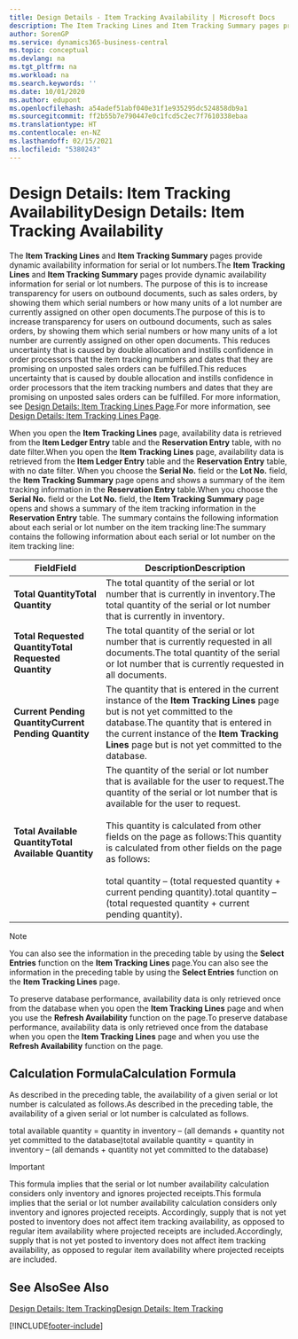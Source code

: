 ```yaml
---
title: Design Details - Item Tracking Availability | Microsoft Docs
description: The Item Tracking Lines and Item Tracking Summary pages provide dynamic availability information for serial or lot numbers. The purpose of this is to increase transparency for users on outbound documents, such as sales orders, by showing them which serial numbers or how many units of a lot number are currently assigned on other open documents.
author: SorenGP
ms.service: dynamics365-business-central
ms.topic: conceptual
ms.devlang: na
ms.tgt_pltfrm: na
ms.workload: na
ms.search.keywords: ''
ms.date: 10/01/2020
ms.author: edupont
ms.openlocfilehash: a54adef51abf040e31f1e935295dc524858db9a1
ms.sourcegitcommit: ff2b55b7e790447e0c1fcd5c2ec7f7610338ebaa
ms.translationtype: HT
ms.contentlocale: en-NZ
ms.lasthandoff: 02/15/2021
ms.locfileid: "5380243"
---
```

# <a name="design-details-item-tracking-availability"></a><span data-ttu-id="bdbc1-104">Design Details: Item Tracking Availability</span><span class="sxs-lookup"><span data-stu-id="bdbc1-104">Design Details: Item Tracking Availability</span></span>
<span data-ttu-id="bdbc1-105">The **Item Tracking Lines** and **Item Tracking Summary** pages provide dynamic availability information for serial or lot numbers.</span><span class="sxs-lookup"><span data-stu-id="bdbc1-105">The **Item Tracking Lines** and **Item Tracking Summary** pages provide dynamic availability information for serial or lot numbers.</span></span> <span data-ttu-id="bdbc1-106">The purpose of this is to increase transparency for users on outbound documents, such as sales orders, by showing them which serial numbers or how many units of a lot number are currently assigned on other open documents.</span><span class="sxs-lookup"><span data-stu-id="bdbc1-106">The purpose of this is to increase transparency for users on outbound documents, such as sales orders, by showing them which serial numbers or how many units of a lot number are currently assigned on other open documents.</span></span> <span data-ttu-id="bdbc1-107">This reduces uncertainty that is caused by double allocation and instills confidence in order processors that the item tracking numbers and dates that they are promising on unposted sales orders can be fulfilled.</span><span class="sxs-lookup"><span data-stu-id="bdbc1-107">This reduces uncertainty that is caused by double allocation and instills confidence in order processors that the item tracking numbers and dates that they are promising on unposted sales orders can be fulfilled.</span></span> <span data-ttu-id="bdbc1-108">For more information, see [Design Details: Item Tracking Lines Page](design-details-item-tracking-lines-window.md).</span><span class="sxs-lookup"><span data-stu-id="bdbc1-108">For more information, see [Design Details: Item Tracking Lines Page](design-details-item-tracking-lines-window.md).</span></span>  

 <span data-ttu-id="bdbc1-109">When you open the **Item Tracking Lines** page, availability data is retrieved from the **Item Ledger Entry** table and the **Reservation Entry** table, with no date filter.</span><span class="sxs-lookup"><span data-stu-id="bdbc1-109">When you open the **Item Tracking Lines** page, availability data is retrieved from the **Item Ledger Entry** table and the **Reservation Entry** table, with no date filter.</span></span> <span data-ttu-id="bdbc1-110">When you choose the **Serial No.** field or the **Lot No.** field, the **Item Tracking Summary** page opens and shows a summary of the item tracking information in the **Reservation Entry** table.</span><span class="sxs-lookup"><span data-stu-id="bdbc1-110">When you choose the **Serial No.** field or the **Lot No.** field, the **Item Tracking Summary** page opens and shows a summary of the item tracking information in the **Reservation Entry** table.</span></span> <span data-ttu-id="bdbc1-111">The summary contains the following information about each serial or lot number on the item tracking line:</span><span class="sxs-lookup"><span data-stu-id="bdbc1-111">The summary contains the following information about each serial or lot number on the item tracking line:</span></span>  

|<span data-ttu-id="bdbc1-112">Field</span><span class="sxs-lookup"><span data-stu-id="bdbc1-112">Field</span></span>|<span data-ttu-id="bdbc1-113">Description</span><span class="sxs-lookup"><span data-stu-id="bdbc1-113">Description</span></span>|  
|---------------------------------|---------------------------------------|  
|<span data-ttu-id="bdbc1-114">**Total Quantity**</span><span class="sxs-lookup"><span data-stu-id="bdbc1-114">**Total Quantity**</span></span>|<span data-ttu-id="bdbc1-115">The total quantity of the serial or lot number that is currently in inventory.</span><span class="sxs-lookup"><span data-stu-id="bdbc1-115">The total quantity of the serial or lot number that is currently in inventory.</span></span>|  
|<span data-ttu-id="bdbc1-116">**Total Requested Quantity**</span><span class="sxs-lookup"><span data-stu-id="bdbc1-116">**Total Requested Quantity**</span></span>|<span data-ttu-id="bdbc1-117">The total quantity of the serial or lot number that is currently requested in all documents.</span><span class="sxs-lookup"><span data-stu-id="bdbc1-117">The total quantity of the serial or lot number that is currently requested in all documents.</span></span>|  
|<span data-ttu-id="bdbc1-118">**Current Pending Quantity**</span><span class="sxs-lookup"><span data-stu-id="bdbc1-118">**Current Pending Quantity**</span></span>|<span data-ttu-id="bdbc1-119">The quantity that is entered in the current instance of the **Item Tracking Lines** page but is not yet committed to the database.</span><span class="sxs-lookup"><span data-stu-id="bdbc1-119">The quantity that is entered in the current instance of the **Item Tracking Lines** page but is not yet committed to the database.</span></span>|  
|<span data-ttu-id="bdbc1-120">**Total Available Quantity**</span><span class="sxs-lookup"><span data-stu-id="bdbc1-120">**Total Available Quantity**</span></span>|<span data-ttu-id="bdbc1-121">The quantity of the serial or lot number that is available for the user to request.</span><span class="sxs-lookup"><span data-stu-id="bdbc1-121">The quantity of the serial or lot number that is available for the user to request.</span></span><br /><br /> <span data-ttu-id="bdbc1-122">This quantity is calculated from other fields on the page as follows:</span><span class="sxs-lookup"><span data-stu-id="bdbc1-122">This quantity is calculated from other fields on the page as follows:</span></span><br /><br /> <span data-ttu-id="bdbc1-123">total quantity – (total requested quantity + current pending quantity).</span><span class="sxs-lookup"><span data-stu-id="bdbc1-123">total quantity – (total requested quantity + current pending quantity).</span></span>|  

> [!NOTE]  
>  <span data-ttu-id="bdbc1-124">You can also see the information in the preceding table by using the **Select Entries** function on the **Item Tracking Lines** page.</span><span class="sxs-lookup"><span data-stu-id="bdbc1-124">You can also see the information in the preceding table by using the **Select Entries** function on the **Item Tracking Lines** page.</span></span>  

 <span data-ttu-id="bdbc1-125">To preserve database performance, availability data is only retrieved once from the database when you open the **Item Tracking Lines** page and when you use the **Refresh Availability** function on the page.</span><span class="sxs-lookup"><span data-stu-id="bdbc1-125">To preserve database performance, availability data is only retrieved once from the database when you open the **Item Tracking Lines** page and when you use the **Refresh Availability** function on the page.</span></span>  

## <a name="calculation-formula"></a><span data-ttu-id="bdbc1-126">Calculation Formula</span><span class="sxs-lookup"><span data-stu-id="bdbc1-126">Calculation Formula</span></span>  
 <span data-ttu-id="bdbc1-127">As described in the preceding table, the availability of a given serial or lot number is calculated as follows.</span><span class="sxs-lookup"><span data-stu-id="bdbc1-127">As described in the preceding table, the availability of a given serial or lot number is calculated as follows.</span></span>  

 <span data-ttu-id="bdbc1-128">total available quantity = quantity in inventory – (all demands + quantity not yet committed to the database)</span><span class="sxs-lookup"><span data-stu-id="bdbc1-128">total available quantity = quantity in inventory – (all demands + quantity not yet committed to the database)</span></span>  

> [!IMPORTANT]  
>  <span data-ttu-id="bdbc1-129">This formula implies that the serial or lot number availability calculation considers only inventory and ignores projected receipts.</span><span class="sxs-lookup"><span data-stu-id="bdbc1-129">This formula implies that the serial or lot number availability calculation considers only inventory and ignores projected receipts.</span></span> <span data-ttu-id="bdbc1-130">Accordingly, supply that is not yet posted to inventory does not affect item tracking availability, as opposed to regular item availability where projected receipts are included.</span><span class="sxs-lookup"><span data-stu-id="bdbc1-130">Accordingly, supply that is not yet posted to inventory does not affect item tracking availability, as opposed to regular item availability where projected receipts are included.</span></span>  

## <a name="see-also"></a><span data-ttu-id="bdbc1-131">See Also</span><span class="sxs-lookup"><span data-stu-id="bdbc1-131">See Also</span></span>  
 [<span data-ttu-id="bdbc1-132">Design Details: Item Tracking</span><span class="sxs-lookup"><span data-stu-id="bdbc1-132">Design Details: Item Tracking</span></span>](design-details-item-tracking.md)


[!INCLUDE[footer-include](includes/footer-banner.md)]